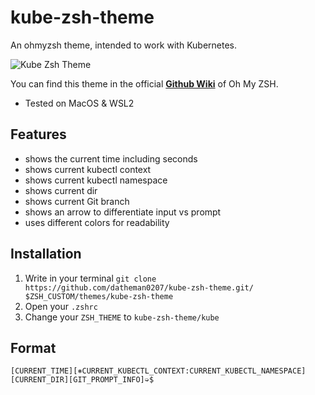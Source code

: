 # kube-zsh-theme
An ohmyzsh theme, intended to work with Kubernetes.

![Kube Zsh Theme](https://github.com/dantheman0207/kube-zsh-theme/assets/1239724/4f0d2330-d3f9-46c9-a49d-00acf3ba5950)

You can find this theme in the official <a href="https://github.com/ohmyzsh/ohmyzsh/wiki/External-themes#macos-terminal">**Github Wiki**</a> of Oh My ZSH.
- Tested on MacOS & WSL2

## Features
- shows the current time including seconds
- shows current kubectl context
- shows current kubectl namespace
- shows current dir
- shows current Git branch
- shows an arrow to differentiate input vs prompt
- uses different colors for readability

## Installation
1. Write in your terminal `git clone https://github.com/datheman0207/kube-zsh-theme.git/ $ZSH_CUSTOM/themes/kube-zsh-theme`
1. Open your `.zshrc`
1. Change your `ZSH_THEME` to `kube-zsh-theme/kube`

## Format
`[CURRENT_TIME][⎈CURRENT_KUBECTL_CONTEXT:CURRENT_KUBECTL_NAMESPACE][CURRENT_DIR][GIT_PROMPT_INFO]➭$`
